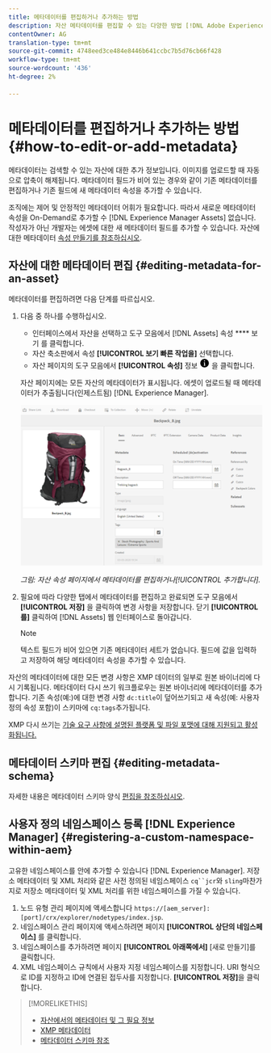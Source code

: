 ```yaml
---
title: 메타데이터를 편집하거나 추가하는 방법
description: 자산 메타데이터를 편집할 수 있는 다양한 방법 [!DNL Adobe Experience Manager Assets] 으로 자산 메타데이터에 대해 알아봅니다.
contentOwner: AG
translation-type: tm+mt
source-git-commit: 4748eed3ce484e8446b641ccbc7b5d76cb66f428
workflow-type: tm+mt
source-wordcount: '436'
ht-degree: 2%

---
```



# 메타데이터를 편집하거나 추가하는 방법 {#how-to-edit-or-add-metadata}

메타데이터는 검색할 수 있는 자산에 대한 추가 정보입니다. 이미지를 업로드할 때 자동으로 압축이 해제됩니다. 메타데이터 필드가 비어 있는 경우와 같이 기존 메타데이터를 편집하거나 기존 필드에 새 메타데이터 속성을 추가할 수 있습니다.

조직에는 제어 및 안정적인 메타데이터 어휘가 필요합니다. 따라서 새로운 메타데이터 속성을 On-Demand로 추가할 수 [!DNL Experience Manager Assets] 없습니다. 작성자가 아닌 개발자는 에셋에 대한 새 메타데이터 필드를 추가할 수 있습니다. 자산에 대한 메타데이터 [속성 만들기를 참조하십시오](meta-edit.md#editing-metadata-schema).

## 자산에 대한 메타데이터 편집 {#editing-metadata-for-an-asset}

메타데이터를 편집하려면 다음 단계를 따르십시오.

1. 다음 중 하나를 수행하십시오.

   * 인터페이스에서 자산을 선택하고 도구 모음에서 [!DNL Assets] 속성 **** 보기 를 클릭합니다.
   * 자산 축소판에서 속성 **[!UICONTROL 보기 빠른 작업을]** 선택합니다.
   * 자산 페이지의 도구 모음에서 **[!UICONTROL 속성]** 정보 ![보기 아이콘](assets/do-not-localize/info-circle-icon.png) 을 클릭합니다.

   자산 페이지에는 모든 자산의 메타데이터가 표시됩니다. 에셋이 업로드될 때 메타데이터가 추출됩니다(인제스트됨) [!DNL Experience Manager].

   ![자산의 속성을 선택하여 해당 메타데이터를 봅니다.](assets/asset-metadata.png)

   *그림: 자산 속성 페이지에서 메타데이터를 편집하거나[!UICONTROL 추가합니다].*

1. 필요에 따라 다양한 탭에서 메타데이터를 편집하고 완료되면 도구 모음에서 **[!UICONTROL 저장]** 을 클릭하여 변경 사항을 저장합니다. 닫기 **[!UICONTROL 를]** 클릭하여 [!DNL Assets] 웹 인터페이스로 돌아갑니다.

   >[!NOTE]
   >
   >텍스트 필드가 비어 있으면 기존 메타데이터 세트가 없습니다. 필드에 값을 입력하고 저장하여 해당 메타데이터 속성을 추가할 수 있습니다.

자산의 메타데이터에 대한 모든 변경 사항은 XMP 데이터의 일부로 원본 바이너리에 다시 기록됩니다. 메타데이터 다시 쓰기 워크플로우는 원본 바이너리에 메타데이터를 추가합니다. 기존 속성(예:)에 대한 변경 사항 `dc:title`이 덮어쓰기되고 새 속성(예: 사용자 정의 속성 포함)이 스키마에 `cq:tags`추가됩니다.

XMP 다시 쓰기는 [기술 요구 사항에 설명된 플랫폼 및 파일 포맷에 대해 지원되고 활성화됩니다.](/help/sites-deploying/technical-requirements.md)

## 메타데이터 스키마 편집 {#editing-metadata-schema}

자세한 내용은 메타데이터 스키마 양식 [편집을 참조하십시오](metadata-schemas.md#edit-metadata-schema-forms).

## 사용자 정의 네임스페이스 등록 [!DNL Experience Manager] {#registering-a-custom-namespace-within-aem}

고유한 네임스페이스를 안에 추가할 수 있습니다 [!DNL Experience Manager]. 저장소 메타데이터 및 XML 처리와 같은 사전 정의된 네임스페이스 `cq``jcr`와 `sling`마찬가지로 저장소 메타데이터 및 XML 처리를 위한 네임스페이스를 가질 수 있습니다.

1. 노드 유형 관리 페이지에 액세스합니다 `https://[aem_server]:[port]/crx/explorer/nodetypes/index.jsp`.
1. 네임스페이스 관리 페이지에 액세스하려면 페이지 **[!UICONTROL 상단의 네임스페이스]** 를 클릭합니다.
1. 네임스페이스를 추가하려면 페이지 **[!UICONTROL 아래쪽에서]** [새로 만들기]를 클릭합니다.
1. XML 네임스페이스 규칙에서 사용자 지정 네임스페이스를 지정합니다. URI 형식으로 ID를 지정하고 ID에 연결된 접두사를 지정합니다. **[!UICONTROL 저장]**&#x200B;을 클릭합니다.

>[!MORELIKETHIS]
>
>* [자산에서의 메타데이터 및 그 필요 정보](metadata.md)
>* [XMP 메타데이터](xmp.md)
>* [메타데이터 스키마 참조](meta-ref.md)

